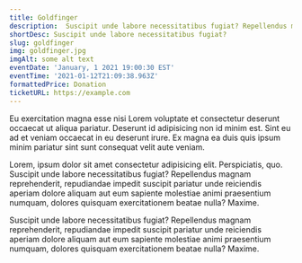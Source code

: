 ```yaml
---
title: Goldfinger
description:  Suscipit unde labore necessitatibus fugiat? Repellendus magnam reprehenderit, repudiandae impedit suscipit pariatur unde reiciendis aperiam dolore aliquam aut eum sapiente molestiae animi praesentium numquam, dolores quisquam exercitationem beatae nulla? Maxime.
shortDesc: Suscipit unde labore necessitatibus fugiat?
slug: goldfinger
img: goldfinger.jpg
imgAlt: some alt text
eventDate: 'January, 1 2021 19:00:30 EST'
eventTime: '2021-01-12T21:09:38.963Z'
formattedPrice: Donation
ticketURL: https://example.com
---
```


Eu exercitation magna esse nisi Lorem voluptate et consectetur deserunt occaecat ut aliqua pariatur. Deserunt id adipisicing non id minim est. Sint eu ad et veniam occaecat in eu deserunt irure. Ex magna ea duis quis ipsum minim pariatur sint sunt consequat velit aute veniam.

Lorem, ipsum dolor sit amet consectetur adipisicing elit. Perspiciatis, quo. Suscipit unde labore necessitatibus fugiat? Repellendus magnam reprehenderit, repudiandae impedit suscipit pariatur unde reiciendis aperiam dolore aliquam aut eum sapiente molestiae animi praesentium numquam, dolores quisquam exercitationem beatae nulla? Maxime.

<!-- 
<p class="prose-lg border-gray-300  border-4 p-4 text-red-600 overflow-visible">
  lets try some inline css
</p> -->




Suscipit unde labore necessitatibus fugiat? Repellendus magnam reprehenderit, repudiandae impedit suscipit pariatur unde reiciendis aperiam dolore aliquam aut eum sapiente molestiae animi praesentium numquam, dolores quisquam exercitationem beatae nulla? Maxime.